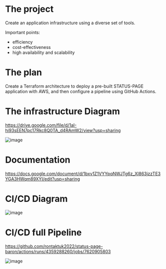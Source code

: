 # The project
Create an application infrastructure using a diverse set of tools.

Important points:
- efficiency
- cost-effectiveness
- high availability and scalability

# The plan
Create a Terraform architecture to deploy a pre-built STATUS-PAGE application with AWS, and then configure a pipeline using GitHub Actions.

# The infrastructure Diagram
https://drive.google.com/file/d/1aI-hi93sEEN7pc17Rkc8Q0TA_d4RAmW2/view?usp=sharing

![image](https://user-images.githubusercontent.com/123241700/227783677-9f730799-942c-4b7d-bedc-a50014892173.png)

# Documentation
https://docs.google.com/document/d/1bxv1Z1VYYpqNWJTg6z_Xl863jzzTE3YGA3HWqm89XYI/edit?usp=sharing

# CI/CD Diagram
![image](https://user-images.githubusercontent.com/123241700/227784194-6df6c0b3-b106-4c18-8545-aceda73a0558.png)

# CI/CD full Pipeline
https://github.com/rontaktuk2022/status-page-baron/actions/runs/4359288260/jobs/7620905803

![image](https://user-images.githubusercontent.com/123241700/227784249-d193b070-07f6-46df-b410-aa9ec181ea79.png)

